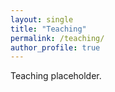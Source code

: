 ```yaml
---
layout: single
title: "Teaching"
permalink: /teaching/
author_profile: true
---
```


Teaching placeholder.
